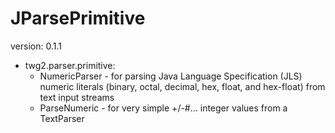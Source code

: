 JParsePrimitive
==============
version: 0.1.1

* twg2.parser.primitive:
  * NumericParser - for parsing Java Language Specification (JLS) numeric literals (binary, octal, decimal, hex, float, and hex-float) from text input streams
  * ParseNumeric - for very simple +/-#... integer values from a TextParser
